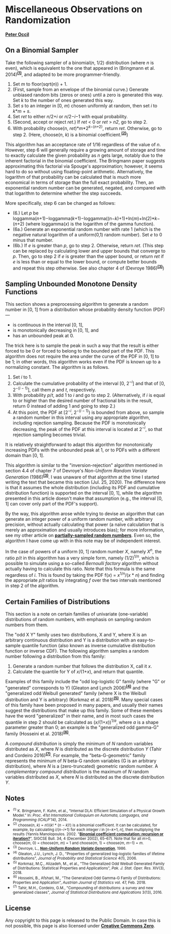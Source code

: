 # Miscellaneous Observations on Randomization

[**Peter Occil**](mailto:poccil14@gmail.com)

<a id=On_a_Binomial_Sampler></a>
## On a Binomial Sampler

Take the following sampler of a binomial(_n_, 1/2) distribution (where _n_ is even), which is equivalent to the one that appeared in (Bringmann et al. 2014)<sup>[**(1)**](#Note1)</sup>, and adapted to be more programmer-friendly.

1. Set _m_ to floor(sqrt(_n_)) + 1.
2. (First, sample from an envelope of the binomial curve.) Generate unbiased random bits (zeros or ones) until a zero is generated this way.  Set _k_ to the number of ones generated this way.
3. Set _s_ to an integer in [0, _m_) chosen uniformly at random, then set _i_ to _k_\*_m_ + _s_.
4. Set _ret_ to either _n_/2+_i_ or _n_/2&minus;_i_&minus;1 with equal probability.
5. (Second, accept or reject _ret_.) If _ret_ < 0 or _ret_ > _n2_, go to step 2.
6. With probability choose(_n_, _ret_)\*_m_\*2<sup>_k_&minus;(_n_+2)</sup>, return _ret_.  Otherwise, go to step 2. (Here, choose(_n_, _k_) is a binomial coefficient.<sup>[**(2)**](#Note2)</sup>)

This algorithm has an acceptance rate of 1/16 regardless of the value of _n_.  However, step 6 will generally require a growing amount of storage and time to exactly calculate the given probability as _n_ gets large, notably due to the inherent factorial in the binomial coefficient.  The Bringmann paper suggests approximating this factorial via Spouge's approximation; however, it seems hard to do so without using floating-point arithmetic. Alternatively, the logarithm of that probability can be calculated that is much more economical in terms of storage than the full exact probability.  Then, an exponential random number can be generated, negated, and compared with that logarithm to determine whether the step succeeds.

More specifically, step 6 can be changed as follows:

- (6.) Let _p_ be loggamma(_n_+1)&minus;loggamma(_k_+1)&minus;loggamma((_n_&minus;_k_)+1)+ln(_m_)+ln(2)\*_k_&minus;(_n_+2) (where loggamma(_x_) is the logarithm of the gamma function).
- (6a.) Generate an exponential random number with rate 1 (which is the negative natural logarithm of a uniform(0,1) random number).  Set _e_ to 0 minus that number.
- (6b.) If _e_ is greater than _p_, go to step 2.  Otherwise, return _ret_. (This step can be replaced by calculating lower and upper bounds that converge to _p_.  Then, go to step 2 if _e_ is greater than the upper bound, or return _ret_ if _e_ is less than or equal to the lower bound, or compute better bounds and repeat this step otherwise.  See also chapter 4 of (Devroye 1986)<sup>[**(3)**](#Note3)</sup>)

<a id=Sampling_Unbounded_Monotone_Density_Functions></a>
## Sampling Unbounded Monotone Density Functions

This section shows a preprocessing algorithm to generate a random number in [0, 1] from a distribution whose probability density function (PDF)&mdash;

- is continuous in the interval [0, 1],
- is monotonically decreasing in [0, 1], and
- has an unbounded peak at 0.

The trick here is to sample the peak in such a way that the result is either forced to be 0 or forced to belong to the bounded part of the PDF.  This algorithm does not require the area under the curve of the PDF in [0, 1] to be 1; in other words, this algorithm works even if the PDF is known up to a normalizing constant.  The algorithm is as follows.

1. Set _i_ to 1.
2. Calculate the cumulative probability of the interval [0, 2<sup>&minus;_i_</sup>] and that of [0, 2<sup>&minus;(_i_ &minus; 1)</sup>], call them _p_ and _t_, respectively.
3. With probability _p_/_t_, add 1 to _i_ and go to step 2. (Alternatively, if _i_ is equal to or higher than the desired number of fractional bits in the result, return 0 instead of adding 1 and going to step 2.)
4. At this point, the PDF at [2<sup>&minus;_i_</sup>, 2<sup>&minus;(_i_ &minus; 1)</sup>) is bounded from above, so sample a random number in this interval using any appropriate algorithm, including rejection sampling.  Because the PDF is monotonically decreasing, the peak of the PDF at this interval is located at 2<sup>&minus;_i_</sup>, so that rejection sampling becomes trivial.

It is relatively straightforward to adapt this algorithm for monotonically increasing PDFs with the unbounded peak at 1, or to PDFs with a different domain than \[0, 1\].

This algorithm is similar to the "inversion-rejection" algorithm mentioned in section 4.4 of chapter 7 of Devroye's _Non-Uniform Random Variate Generation_ (1986)<sup>[**(3)**](#Note3)</sup>.  I was unaware of that algorithm at the time I started writing the text that became this section (Jul. 25, 2020).  The difference here is that it assumes the whole distribution (including its PDF and cumulative distribution function) is supported on the interval [0, 1], while the algorithm presented in this article doesn't make that assumption (e.g., the interval [0, 1] can cover only part of the PDF's support).

By the way, this algorithm arose while trying to devise an algorithm that can generate an integer power of a uniform random number, with arbitrary precision, without actually calculating that power (a naïve calculation that is merely an approximation and usually introduces bias); for more information, see my other article on [**partially-sampled random numbers**](https://peteroupc.github.io/exporand.html).  Even so, the algorithm I have come up with in this note may be of independent interest.

In the case of powers of a uniform \[0, 1\] random number _X_, namely _X_<sup>_n_</sup>, the ratio _p_/_t_ in this algorithm has a very simple form, namely (1/2)<sup>1/_n_</sup>, which is possible to simulate using a so-called _Bernoulli factory_ algorithm without actually having to calculate this ratio.  Note that this formula is the same regardless of _i_.  This is found by taking the PDF f(_x_) = _x_<sup>1/_n_</sup>/(_x_ * _n_)</sup> and finding the appropriate _p_/_t_ ratios by integrating _f_ over the two intervals mentioned in step 2 of the algorithm.

<a id=Certain_Families_of_Distributions></a>
## Certain Families of Distributions

This section is a note on certain families of univariate (one-variable) distributions of random numbers, with emphasis on sampling random numbers from them.

The "odd X Y" family uses two distributions, X and Y, where X is an arbitrary continuous distribution and Y is a distribution with an easy-to-sample quantile function (also known as inverse cumulative distribution function or inverse CDF).  The following algorithm samples a random number following a distribution from this family:

1. Generate a random number that follows the distribution X, call it _x_.
2. Calculate the quantile for Y of _x_/(1+_x_), and return that quantile.

Examples of this family include the "odd log-logistic G" family (where "G" or "generated" corresponds to Y) (Gleaton and Lynch 2006)<sup>[**(4)**](#Note4)</sup> and the "generalized odd Weibull generated" family (where X is the Weibull distribution and Y is arbitrary) (Korkmaz et al. 2018)<sup>[**(5)**](#Note5)</sup>.  Many special cases of this family have been proposed in many papers, and usually their names suggest the distributions that make up this family.  Some of these members have the word "generalized" in their name, and in most such cases the quantile in step 2 should be calculated as (_x_/(1+_x_))<sup>1/_a_</sup>, where _a_ is a shape parameter greater than 0; an example is the "generalized odd gamma-G" family (Hosseini et al. 2018)<sup>[**(6)**](#Note6)</sup>.

A _compound distribution_ is simply the minimum of _N_ random variables distributed as _X_, where _N_ is distributed as the discrete distribution _Y_ (Tahir and Cordeiro 2016)<sup>[**(7)**](#Note7)</sup>.  For example, the "beta-G-geometric" family represents the minimum of _N_ beta-G random variables (G is an arbitrary distribution), where _N_ is a (zero-truncated) geometric random number.  A _complementary compound distribution_ is the maximum of _N_ random variables distributed as _X_, where _N_ is distributed as the discrete distribution _Y_.

<a id=Notes></a>
## Notes

- <small><sup id=Note1>(1)</sup> K. Bringmann, F. Kuhn, et al., “Internal DLA: Efficient Simulation of a Physical Growth Model.” In: _Proc. 41st International Colloquium on Automata, Languages, and Programming (ICALP'14)_, 2014.</small>
- <small><sup id=Note2>(2)</sup> choose(_n_, _k_) = _n_!/(_k_! * (_n_ &minus; _k_)!) is a binomial coefficient.  It can be calculated, for example, by calculating _i_/(_n_&minus;_i_+1) for each integer _i_ in \[_n_&minus;_k_+1, _n_\], then multiplying the results (Yannis Manolopoulos. 2002. "[**Binomial coefficient computation: recursion or iteration?**](https://doi.org/10.1145/820127.820168)", SIGCSE Bull. 34, 4 (December 2002), 65–67).  Note that for all _m_>0, choose(_m_, 0) = choose(_m_, _m_) = 1 and choose(_m_, 1) = choose(_m_, _m_&minus;1) = _m_.</small>
- <small><sup id=Note3>(3)</sup> Devroye, L., [**_Non-Uniform Random Variate Generation_**](http://luc.devroye.org/rnbookindex.html), 1986.</small>
- <small><sup id=Note4>(4)</sup> Gleaton, J.U., Lynch, J. D., "Properties of generalized log-logistic families of lifetime distributions", _Journal of Probability and Statistical Science_ 4(1), 2006.</small>
- <small><sup id=Note5>(5)</sup> Korkmaz, M.Ç., Alizadeh, M., et al., "The Generalized Odd Weibull Generated Family of Distributions: Statistical Properties and Applications", _Pak. J. Stat. Oper. Res._ XIV(3), 2018.</small>
- <small><sup id=Note6>(6)</sup> Hosseini, B., Afshari, M., "The Generalized Odd Gamma-G Family of Distributions:  Properties and Application", _Austrian Journal of Statistics_ vol. 47, Feb. 2018.</small>
- <small><sup id=Note7>(7)</sup> Tahir, M.H., Cordeiro, G.M., "Compounding of distributions: a survey and new generalized classes", _Journal of Statistical Distributions and Applications_ 3(13), 2016.</small>

<a id=License></a>
## License

Any copyright to this page is released to the Public Domain.  In case this is not possible, this page is also licensed under [**Creative Commons Zero**](https://creativecommons.org/publicdomain/zero/1.0/).
